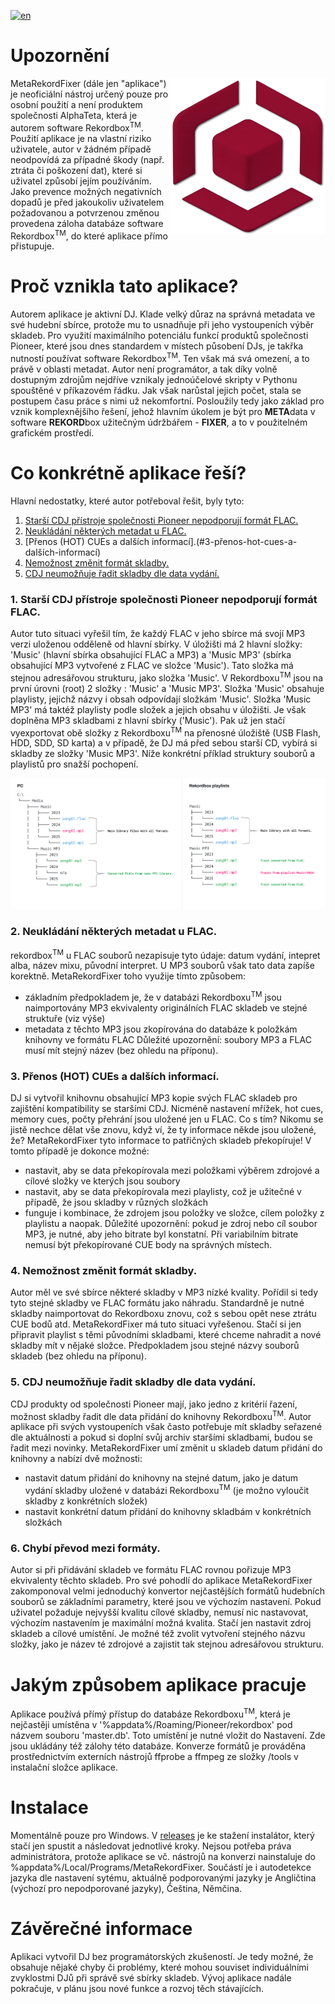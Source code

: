 [![en](https://img.shields.io/badge/en-C2143D?style=plastic&label=jazyk&logoColor=%23ffffff&labelColor=%23C2143D&color=%2387CEEB)](README.md)

# Upozornění
<img alt="logo" src="media/MetaRekordFixer_logo_transparent.png" align="right" width="250">
MetaRekordFixer (dále jen "aplikace") je neoficiální nástroj určený pouze pro osobní použití a není produktem společnosti AlphaTeta, která je autorem software Rekordbox<sup>TM</sup>. Použití aplikace je na vlastní riziko uživatele, autor v žádném případě neodpovídá za případné škody (např. ztráta či poškození dat), které si uživatel způsobí jejím používáním. Jako prevence možných negativních dopadů je před jakoukoliv uživatelem požadovanou a potvrzenou změnou provedena záloha databáze software Rekordbox<sup>TM</sup>, do které aplikace přímo přistupuje.

# Proč vznikla tato aplikace?

Autorem aplikace je aktivní DJ. Klade velký důraz na správná metadata ve své hudební sbírce, protože mu to usnadňuje při jeho vystoupeních výběr skladeb. Pro využití maximálního potenciálu funkcí produktů společnosti Pioneer, které jsou dnes standardem v místech působení DJs, je takřka nutností používat software Rekordbox<sup>TM</sup>. Ten však má svá omezení, a to právě v oblasti metadat. Autor není programátor, a tak díky volně dostupným zdrojům nejdříve vznikaly jednoúčelové skripty v Pythonu spouštěné v příkazovém řádku. Jak však narůstal jejich počet, stala se postupem času práce s nimi už nekomfortní. Posloužily tedy jako základ pro vznik komplexnějšího řešení, jehož hlavním úkolem je být pro **META**data v software **REKORD**box užitečným údržbářem - **FIXER**, a to v použitelném grafickém prostředí.

# Co konkrétně aplikace řeší?

Hlavní nedostatky, které autor potřeboval řešit, byly tyto:
1. [Starší CDJ přístroje společnosti Pioneer nepodporují formát FLAC.](#1-starší-cdj-přístroje-společnosti-pioneer-nepodporují-formát-flac)
2. [Neukládání některých metadat u FLAC.](#2-neukládání-některých-metadat-u-flac)
3. [Přenos (HOT) CUEs a dalších informací].(#3-přenos-hot-cues-a-dalších-informací)
4. [Nemožnost změnit formát skladby.](#4-nemožnost-změnit-formát-skladby)
5. [CDJ neumožňuje řadit skladby dle data vydání.](#5-cdj-neumožňuje-řadit-skladby-dle-data-vydání)


### 1. Starší CDJ přístroje společnosti Pioneer nepodporují formát FLAC.

Autor tuto situaci vyřešil tím, že každý FLAC v jeho sbírce má svojí MP3 verzi uloženou odděleně od hlavní sbírky. V úložišti má 2 hlavní složky: 'Music' (hlavní sbírka obsahující FLAC a MP3) a 'Music MP3' (sbírka obsahující MP3 vytvořené z FLAC ve složce 'Music'). Tato složka má stejnou adresářovou strukturu, jako složka 'Music'. V Rekordboxu<sup>TM</sup> jsou na první úrovni (root) 2 složky : 'Music' a 'Music MP3'. Složka 'Music' obsahuje playlisty, jejichž názvy i obsah odpovídají složkám 'Music'. Složka 'Music MP3' má taktéž playlisty podle složek a jejich obsahu v úložišti. Je však doplněna MP3 skladbami z hlavní sbírky ('Music'). Pak už jen stačí vyexportovat obě složky z Rekordboxu<sup>TM</sup> na přenosné úložiště (USB Flash, HDD, SDD, SD karta) a v případě, že DJ má před sebou starší CD, vybírá si skladby ze složky 'Music MP3'. Níže konkrétní příklad struktury souborů a playlistů pro snažší pochopení.

<img alt="Files & playlist structure" src="media/files_and_playlists_structure.png">

### 2. Neukládání některých metadat u FLAC.

rekordbox<sup>TM</sup> u FLAC souborů nezapisuje tyto údaje: datum vydání, intepret alba, název mixu, původní interpret. U MP3 souborů však tato data zapíše korektně. MetaRekordFixer toho využije tímto způsobem:
- základním předpokladem je, že v databázi Rekordboxu<sup>TM</sup> jsou naimportovány MP3 ekvivalenty originálních FLAC skladeb ve stejné struktuře (viz výše)
- metadata z těchto MP3 jsou zkopírována do databáze k položkám knihovny ve formátu FLAC
Důležité upozornění: soubory MP3 a FLAC musí mít stejný název (bez ohledu na příponu).

### 3. Přenos (HOT) CUEs a dalších informací.

DJ si vytvořil knihovnu obsahující MP3 kopie svých FLAC skladeb pro zajištění kompatibility se staršími CDJ. Nicméně nastavení mřížek, hot cues, memory cues, počty přehrání jsou uložené jen u FLAC. Co s tím? Nikomu se jistě nechce dělat vše znovu, když ví, že ty informace někde jsou uložené, že? MetaRekordFixer tyto informace to patřičných skladeb překopíruje! V tomto případě je dokonce možné:
- nastavit, aby se data překopírovala mezi položkami výběrem zdrojové a cílové složky ve kterých jsou soubory
- nastavit, aby se data překopírovala mezi playlisty, což je užitečné v případě, že jsou skladby v různých složkách
- funguje i kombinace, že zdrojem jsou položky ve složce, cílem položky z playlistu a naopak.
Důležité upozornění: pokud je zdroj nebo cíl soubor MP3, je nutné, aby jeho bitrate byl konstatní. Při variabilním bitrate nemusí být překopírované CUE body na správných místech.

### 4. Nemožnost změnit formát skladby.

Autor měl ve své sbírce některé skladby v MP3 nízké kvality. Pořídil si tedy tyto stejné skladby ve FLAC formátu jako náhradu. Standardně je nutné skladby naimportovat do Rekordboxu znovu, což s sebou opět nese ztrátu CUE bodů atd. MetaRekordFixer má tuto situaci vyřešenou. Stačí si jen připravit playlist s těmi původními skladbami, které chceme nahradit a nové skladby mít v nějaké složce. Předpokladem jsou stejné názvy souborů skladeb (bez ohledu na příponu). 

### 5. CDJ neumožňuje řadit skladby dle data vydání.

CDJ produkty od společnosti Pioneer mají, jako jedno z kritérií řazení, možnost skladby řadit dle data přidání do knihovny Rekordboxu<sup>TM</sup>. Autor aplikace při svých vystoupeních však často potřebuje mít skladby seřazené dle aktuálnosti a pokud si doplní svůj archiv staršími skladbami, budou se řadit mezi novinky. MetaRekordFixer umí změnit u skladeb datum přidání do knihovny a nabízí dvě možnosti:
- nastavit datum přidání do knihovny na stejné datum, jako je datum vydání skladby uložené v databázi Rekordboxu<sup>TM</sup> (je možno vyloučit skladby z konkrétních složek)
- nastavit konkrétní datum přidání do knihovny skladbám v konkrétních složkách

### 6. Chybí převod mezi formáty.

Autor si při přidávání skladeb ve formátu FLAC rovnou pořizuje MP3 ekvivalenty těchto skladeb. Pro své pohodlí do aplikace MetaRekordFixer zakomponoval velmi jednoduchý konvertor nejčastějších formátů hudebních souborů se základními parametry, které jsou ve výchozím nastavení. Pokud uživatel požaduje nejvyšší kvalitu cílové skladby, nemusí nic nastavovat, výchozím nastavením je maximální možná kvalita. Stačí jen nastavit zdroj skladeb a cílové umístění. Je možné též zvolit vytvoření stejného názvu složky, jako je název té zdrojové a zajistit tak stejnou adresářovou strukturu.

# Jakým způsobem aplikace pracuje

Aplikace používá přímý přístup do databáze Rekordboxu<sup>TM</sup>, která je nejčastěji umístěna v '%appdata%/Roaming/Pioneer/rekordbox' pod názvem souboru 'master.db'. Toto umístění je nutné vložit do Nastavení. Zde jsou ukládány též zálohy této databáze. Konverze formátů je prováděna prostřednictvím externích nástrojů ffprobe a ffmpeg ze složky /tools v instalační složce aplikace.

# Instalace

Momentálně pouze pro Windows. V [releases](../../releases/latest) je ke stažení instalátor, který stačí jen spustit a následovat jednotlivé kroky. Nejsou potřeba práva administrátora, protože aplikace se vč. nástrojů na konverzi nainstaluje do %appdata%/Local/Programs/MetaRekordFixer. Součástí je i autodetekce jazyka dle nastavení sytému, aktuálně podporovanými jazyky je Angličtina (výchozí pro nepodporované jazyky), Čeština, Němčina.

# Závěrečné informace
Aplikaci vytvořil DJ bez programátorských zkušeností. Je tedy možné, že obsahuje nějaké chyby či problémy, které mohou souviset individuálními zvyklostmi DJů při správě své sbírky skladeb. Vývoj aplikace nadále pokračuje, v plánu jsou nové funkce a rozvoj těch stávajících.



